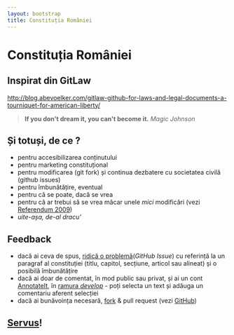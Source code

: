 ```yaml
---
layout: bootstrap
title: Constituția României
---
```


# Constituția României

## Inspirat din GitLaw
<http://blog.abevoelker.com/gitlaw-github-for-laws-and-legal-documents-a-tourniquet-for-american-liberty/>

> **If you don't dream it, you can't become it.** *Magic Johnson*

## Și totuși, de ce ?

* pentru accesibilizarea conținutului
* pentru marketing constituțional
* pentru modificarea (git fork) și continua dezbatere cu societatea civilă (github issues)
* pentru îmbunătățire, eventual
* pentru că se poate, dacă se vrea
* pentru că ar trebui să se vrea măcar unele *mici* modificări (vezi [Referendum 2009][])
* *uite-așa, de-al dracu'*

## Feedback

* dacă ai ceva de spus, [ridică o problemă](https://github.com/andreineculau/constitutia-romaniei/issues/new)(*GitHub Issue*) cu referință la un paragraf al constituției (titlu, capitol, secțiune, articol sau alineat) și o posibilă îmbunătățire
* dacă ai doar de comentat, în mod public sau privat, și ai un cont [AnnotateIt][], în [ramura *develop*](http://andreineculau.github.com/constitutia-romaniei/develop.html) - poți selecta un text și adăuga un comentariu aferent selecției
* dacă ai bunăvoința necesară, [fork](https://github.com/andreineculau/constitutia-romaniei/fork_select) & pull request (vezi [GitHub](https://help.github.com/articles/using-pull-requests/))

## [Servus][]!

[Referendum 2009]: <http://ro.wikipedia.org/wiki/Referendumul_pentru_trecerea_la_parlament_unicameral_%C8%99i_reducerea_num%C4%83rului_de_parlamentari,_2009>
[AnnotateIt]: <http://annotateit.org/>
[Servus]: <http://ro.wikipedia.org/wiki/Servus>